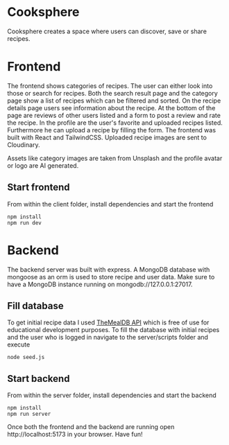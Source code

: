 # Cooksphere

Cooksphere creates a space where users can discover, save or share recipes.

# Frontend

The frontend shows categories of recipes. The user can either look into those or search for recipes. Both the search result page and the category page show a list of recipes which can be filtered and sorted. On the recipe details page users see information about the recipe. At the bottom of the page are reviews of other users listed and a form to post a review and rate the recipe. In the profile are the user's favorite and uploaded recipes listed. Furthermore he can upload a recipe by filling the form. The frontend was built with React and TailwindCSS. Uploaded recipe images are sent to Cloudinary.

Assets like category images are taken from Unsplash and the profile avatar or logo are AI generated.

## Start frontend

From within the client folder, install dependencies and start the frontend

```
npm install
npm run dev
```

# Backend

The backend server was built with express. A MongoDB database with mongoose as an orm is used to store recipe and user data. Make sure to have a MongoDB instance running on mongodb://127.0.0.1:27017.

## Fill database

To get initial recipe data I used [TheMealDB API](https://www.themealdb.com/api.php) which is free of use for educational development purposes. To fill the database with initial recipes and the user who is logged in navigate to the server/scripts folder and execute

```
node seed.js
```

## Start backend

From within the server folder, install dependencies and start the backend

```
npm install
npm run server
```

Once both the frontend and the backend are running open http://localhost:5173 in your browser. Have fun!
